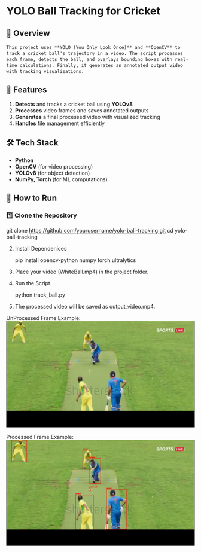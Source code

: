 # **YOLO Ball Tracking for Cricket**  

## **📌 Overview**  
    This project uses **YOLO (You Only Look Once)** and **OpenCV** to track a cricket ball's trajectory in a video. The script processes each frame, detects the ball, and overlays bounding boxes with real-time calculations. Finally, it generates an annotated output video with tracking visualizations. 

## **🎯 Features**  
1) **Detects** and tracks a cricket ball using **YOLOv8**  
2) **Processes** video frames and saves annotated outputs  
3) **Generates** a final processed video with visualized tracking  
4) **Handles** file management efficiently 

## **🛠️ Tech Stack**
- **Python**  
- **OpenCV** (for video processing)  
- **YOLOv8** (for object detection)  
- **NumPy, Torch** (for ML computations) 

## **🚀 How to Run**  

### **1️⃣ Clone the Repository**  

git clone https://github.com/yourusername/yolo-ball-tracking.git
cd yolo-ball-tracking

2) Install Dependenices

      pip install opencv-python numpy torch ultralytics
   
4) Place your video (WhiteBall.mp4) in the project folder.

5) Run the Script

     python track_ball.py

6) The processed video will be saved as output_video.mp4.

UnProcessed Frame Example:
![Untracked](Frame/39.png)

Processed Frame Example:  
![Ball Tracking Sample](output/processed_39.png)  








